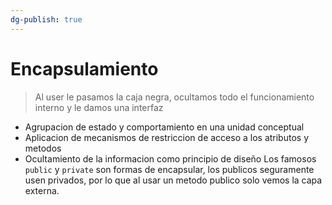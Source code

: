 ```yaml
---
dg-publish: true
---
```

# Encapsulamiento

>Al user le pasamos la caja negra, ocultamos todo el funcionamiento interno y le damos una interfaz

- Agrupacion de estado y comportamiento en una unidad conceptual
- Aplicacion de mecanismos de restriccion de acceso a los atributos y metodos
- Ocultamiento de la informacion como principio de diseño
Los famosos `public` y  `private` son formas de encapsular, los publicos seguramente usen privados, por lo que al usar un metodo publico solo vemos la capa externa. 

